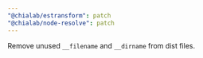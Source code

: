 ```yaml
---
"@chialab/estransform": patch
"@chialab/node-resolve": patch
---
```


Remove unused `__filename` and `__dirname` from dist files.
